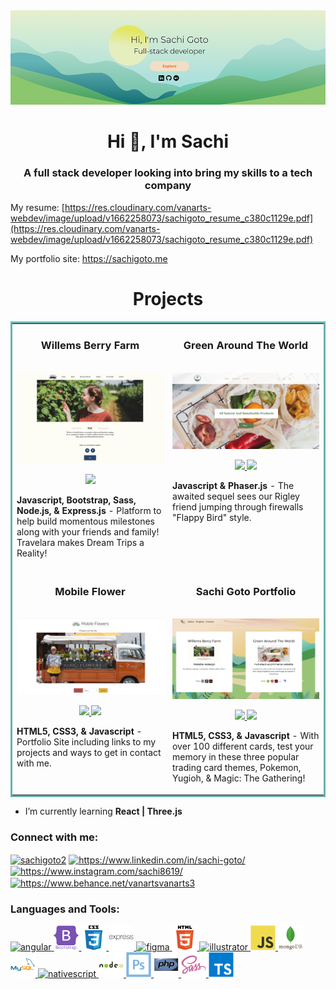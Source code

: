 

<!-- ![MasterHead](https://res.cloudinary.com/vanarts-webdev/image/upload/v1662314307/Screen_Shot_2022-09-03_at_8.41.15_PM_yzjhio.png  ) -->

<img src="img/gitbanner.png">

<h1 align="center">Hi 👋, I'm Sachi</h1>
<h3 align="center">A full stack developer looking into bring my skills to a tech company</h3>

My resume: [https://res.cloudinary.com/vanarts-webdev/image/upload/v1662258073/sachigoto_resume_c380c1129e.pdf](https://res.cloudinary.com/vanarts-webdev/image/upload/v1662258073/sachigoto_resume_c380c1129e.pdf)

My portfolio site: https://sachigoto.me

<h1 align="center">Projects</h1>
<table bordercolor="#66b2b2">
  
  <tr>
    <td width="50%" valign="top">
      <h3 align="center">Willems Berry Farm</h3>
        <br />
        <a target="_blank" href="http://travelara.herokuapp.com">
            <img src="img/visitwillemsberryfarm.jpg" width="100%" alt="Willems Berry Farm"/>
        </a>
        <br />
  <p align="center">
          
<!--  <a href="https://github.com/CharlesCreativeContent/lucid" target="_blank">
    <img src="img/visitwillemsberryfarm.jpg">
  </a>   -->
 <a href="http://travelara.herokuapp.com" target="_blank">
    <img src="https://img.shields.io/static/v1?label=|&message=WEBSITE&color=cdf998&style=plastic&logo=wordpress&logo-color=white"/>
  </a>
      </p>
        <p><strong>Javascript, Bootstrap, Sass, Node.js, & Express.js</strong> - Platform to help build momentous milestones along with your friends and family! Travelara makes Dream Trips a Reality!</p>
    </td>
    <td width="50%" valign="top">
      <h3 align="center">Green Around The World</h3>
        <br />
      <a target="_blank" href="https://codepen.io/ShawnBasquiat/full/bGVWpYw">
            <img src="img/greenworldhomepgage.png" width="100%"  alt="Rigley 2"/>
        </a>
        <br />
        <p align="center">
          
  <a href="https://github.com/CharlesCreativeContent/Rigley2-FlappyBug" target="_blank">
    <img src="https://img.shields.io/static/v1?label=|&message=REPO&color=23555f&style=plastic&logo=github&logo-color=white"/>
  </a>
  <a href="https://codepen.io/ShawnBasquiat/full/bGVWpYw" target="_blank">
    <img src="https://img.shields.io/static/v1?label=|&message=WEBSITE&color=cdf998&style=plastic&logo=wordpress&logo-color=white"/>
  </a>
      </p>
        <p><strong>Javascript & Phaser.js</strong> - The awaited sequel sees our Rigley friend jumping through firewalls "Flappy Bird" style.</p>
    </td>
  </tr>
  
  <tr>
    <td width="50%" valign="top">
      <h3 align="center">Mobile Flower</h3>
      <br />
        <a target="_blank" href="https://shawncharles.com">
<!--           <img src="https://res.cloudinary.com/vanarts-webdev/image/upload/v1660782547/Project_Name_duplicate_5674c79acf.gif" width="100%" alt="Portfolio"/> -->
                   <img src="img/flowermobile.png" width="100%" alt="Portfolio"/>
        </a>
      <br />
        <p align="center">
  <a href="https://github.com/CharlesCreativeContent/Portfolio2021" target="_blank">
    <img src="https://img.shields.io/static/v1?label=|&message=REPO&color=23555f&style=plastic&logo=github&logo-color=white"/>
  </a>
  <a href="http://shawncharles.com" target="_blank">
    <img src="https://img.shields.io/static/v1?label=|&message=WEBSITE&color=cdf998&style=plastic&logo=wordpress&logo-color=white"/>
  </a>
      </p>
        <p><strong>HTML5, CSS3, & Javascript</strong> - Portfolio Site including links to my projects and ways to get in contact with me.</p>
    </td>
    <td width="50%" valign="top">
      <h3 align="center">Sachi Goto Portfolio</h3>
        <br />
        <a target="_blank" href="https://poke-matchcards.netlify.app/">
          <img src="img/Screen Shot 2022-09-04 at 2.09.44 PM.png" width="100%" alt="Matching Cards"/>
        </a>
        <br />
        <p align="center">
          
  <a href="https://github.com/CharlesCreativeContent/matching-card-game" target="_blank">
    <img src="https://img.shields.io/static/v1?label=|&message=REPO&color=23555f&style=plastic&logo=github&logo-color=white"/>
  </a>
  <a href="https://poke-matchcards.netlify.app" target="_blank">
    <img src="https://img.shields.io/static/v1?label=|&message=WEBSITE&color=cdf998&style=plastic&logo=wordpress&logo-color=white"/>
  </a>
      </p>
        <p><strong>HTML5, CSS3, & Javascript</strong> - With over 100 different cards, test your memory in these three popular trading card themes, Pokemon, Yugioh, & Magic: The Gathering!</p>
    </td>
  </tr>
</table>





<!-- <table bordercolor="#66b2b2">
  
    <tr>
      <td width="50%" valign="top">
        <h3 align="center">Willems Berry Farm</h3>
        <h4> WordPress | Elementor | PHP | Illustrator | Figma </h4>
          <br />
          <a target="_blank" href="https://willemsberryfarm.ca">
              <img src="img/visitwillemsberryfarm.jpg" width="100%" alt="Willems berry farm website"/>
           
          </a>
          <br />

          <p><strong>Willems Berry Farm: WrodPress Website</strong> - Write something here. </p>
      </td>
    </tr>
    <tr>
      <td width="50%" valign="top">
        <h3 align="center">Green Around The World</h3>
        <h4 align="center"> Angular | Node.js | Strapi | Digital Ocean | Photoshop </h4>
          <br />
        <a target="_blank" href="https://greenworld.sachigoto.me">
              <img src="img/greenworldhomepgage.png" width="100%"  alt="Green around the world homepage"/>
          </a>
          <br />
          <p><strong>Full stack web application</strong> - Write something here.</p>
      </td>
  
    <tr>

    <tr>
  
      <td width="50%" valign="top">
        <h3 align="center">Mobile Flower</h3>
        <br />
          <a target="_blank" href="https://flowermobile.sachigoto.me">
            <img src="https://res.cloudinary.com/vanarts-webdev/image/upload/v1660782547/Project_Name_duplicate_5674c79acf.gif" width="100%" alt="Portfolio"/>
          </a>
        <br />
          <p> PHP web application Write something here</p>
      </td>
    </tr>
 
   
  </table>
 -->
<!-- <h3>My recent projects</h3>

- [Willems Berry Farm](https://willemsberryfarm.ca) : WordPress site

- [Green Around The World](https://greenworld.sachigoto.me) : Full stack web application 

- [Mobile Flower](https://flowermobile.sachigoto.me) : PHP web application 

- All of my projects are available at [https://sachigoto.me](https://sachigoto.me) -->

- I’m currently learning **React | Three.js**



<h3 align="left">Connect with me:</h3>
<p align="left">
<a href="https://twitter.com/sachigoto2" target="blank"><img align="center" src="https://raw.githubusercontent.com/rahuldkjain/github-profile-readme-generator/master/src/images/icons/Social/twitter.svg" alt="sachigoto2" height="30" width="40" /></a>
<a href="https://linkedin.com/in/https://www.linkedin.com/in/sachi-goto/" target="blank"><img align="center" src="https://raw.githubusercontent.com/rahuldkjain/github-profile-readme-generator/master/src/images/icons/Social/linked-in-alt.svg" alt="https://www.linkedin.com/in/sachi-goto/" height="30" width="40" /></a>
<a href="https://instagram.com/https://www.instagram.com/sachi8619/" target="blank"><img align="center" src="https://raw.githubusercontent.com/rahuldkjain/github-profile-readme-generator/master/src/images/icons/Social/instagram.svg" alt="https://www.instagram.com/sachi8619/" height="30" width="40" /></a>
<a href="https://www.behance.net/https://www.behance.net/vanartsvanarts3" target="blank"><img align="center" src="https://raw.githubusercontent.com/rahuldkjain/github-profile-readme-generator/master/src/images/icons/Social/behance.svg" alt="https://www.behance.net/vanartsvanarts3" height="30" width="40" /></a>
</p>

<h3 align="left">Languages and Tools:</h3>
<p align="left"> <a href="https://angular.io" target="_blank" rel="noreferrer"> <img src="https://angular.io/assets/images/logos/angular/angular.svg" alt="angular" width="40" height="40"/> </a> <a href="https://getbootstrap.com" target="_blank" rel="noreferrer"> <img src="https://raw.githubusercontent.com/devicons/devicon/master/icons/bootstrap/bootstrap-plain-wordmark.svg" alt="bootstrap" width="40" height="40"/> </a> <a href="https://www.w3schools.com/css/" target="_blank" rel="noreferrer"> <img src="https://raw.githubusercontent.com/devicons/devicon/master/icons/css3/css3-original-wordmark.svg" alt="css3" width="40" height="40"/> </a> <a href="https://expressjs.com" target="_blank" rel="noreferrer"> <img src="https://raw.githubusercontent.com/devicons/devicon/master/icons/express/express-original-wordmark.svg" alt="express" width="40" height="40"/> </a> <a href="https://www.figma.com/" target="_blank" rel="noreferrer"> <img src="https://www.vectorlogo.zone/logos/figma/figma-icon.svg" alt="figma" width="40" height="40"/> </a> <a href="https://www.w3.org/html/" target="_blank" rel="noreferrer"> <img src="https://raw.githubusercontent.com/devicons/devicon/master/icons/html5/html5-original-wordmark.svg" alt="html5" width="40" height="40"/> </a> <a href="https://www.adobe.com/in/products/illustrator.html" target="_blank" rel="noreferrer"> <img src="https://www.vectorlogo.zone/logos/adobe_illustrator/adobe_illustrator-icon.svg" alt="illustrator" width="40" height="40"/> </a> <a href="https://developer.mozilla.org/en-US/docs/Web/JavaScript" target="_blank" rel="noreferrer"> <img src="https://raw.githubusercontent.com/devicons/devicon/master/icons/javascript/javascript-original.svg" alt="javascript" width="40" height="40"/> </a> <a href="https://www.mongodb.com/" target="_blank" rel="noreferrer"> <img src="https://raw.githubusercontent.com/devicons/devicon/master/icons/mongodb/mongodb-original-wordmark.svg" alt="mongodb" width="40" height="40"/> </a> <a href="https://www.mysql.com/" target="_blank" rel="noreferrer"> <img src="https://raw.githubusercontent.com/devicons/devicon/master/icons/mysql/mysql-original-wordmark.svg" alt="mysql" width="40" height="40"/> </a> <a href="https://nativescript.org/" target="_blank" rel="noreferrer"> <img src="https://raw.githubusercontent.com/detain/svg-logos/780f25886640cef088af994181646db2f6b1a3f8/svg/nativescript.svg" alt="nativescript" width="40" height="40"/> </a> <a href="https://nodejs.org" target="_blank" rel="noreferrer"> <img src="https://raw.githubusercontent.com/devicons/devicon/master/icons/nodejs/nodejs-original-wordmark.svg" alt="nodejs" width="40" height="40"/> </a> <a href="https://www.photoshop.com/en" target="_blank" rel="noreferrer"> <img src="https://raw.githubusercontent.com/devicons/devicon/master/icons/photoshop/photoshop-line.svg" alt="photoshop" width="40" height="40"/> </a> <a href="https://www.php.net" target="_blank" rel="noreferrer"> <img src="https://raw.githubusercontent.com/devicons/devicon/master/icons/php/php-original.svg" alt="php" width="40" height="40"/> </a> <a href="https://sass-lang.com" target="_blank" rel="noreferrer"> <img src="https://raw.githubusercontent.com/devicons/devicon/master/icons/sass/sass-original.svg" alt="sass" width="40" height="40"/> </a> <a href="https://www.typescriptlang.org/" target="_blank" rel="noreferrer"> <img src="https://raw.githubusercontent.com/devicons/devicon/master/icons/typescript/typescript-original.svg" alt="typescript" width="40" height="40"/> </a> </p>

